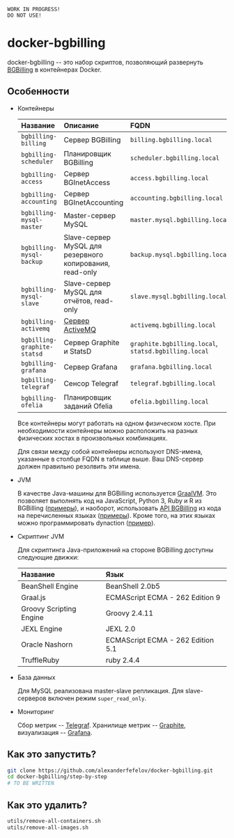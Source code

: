     WORK IN PROGRESS!
    DO NOT USE!

# docker-bgbilling

docker-bgbilling -- это набор скриптов, позволяющий развернуть [BGBilling](https://bgbilling.ru/) в контейнерах Docker.

## Особенности

* Контейнеры

    | Название | Описание | FQDN
    |:---------|:---------|:----
    | `bgbilling-billing`         | Сервер BGBilling | `billing.bgbilling.local`
    | `bgbilling-scheduler`       | Планировщик BGBilling | `scheduler.bgbilling.local`
    | `bgbilling-access`          | Сервер BGInetAccess | `access.bgbilling.local`
    | `bgbilling-accounting`      | Сервер BGInetAccounting | `accounting.bgbilling.local`
    | `bgbilling-mysql-master`    | Master-сервер MySQL | `master.mysql.bgbilling.local` 
    | `bgbilling-mysql-backup`    | Slave-сервер MySQL для резервного копирования, read-only | `backup.mysql.bgbilling.local`
    | `bgbilling-mysql-slave`     | Slave-сервер MySQL для отчётов, read-only | `slave.mysql.bgbilling.local`
    | `bgbilling-activemq`        | [Сервер ActiveMQ](activemq/README.md) | `activemq.bgbilling.local`
    | `bgbilling-graphite-statsd` | Сервер Graphite и StatsD | `graphite.bgbilling.local`, `statsd.bgbilling.local`
    | `bgbilling-grafana`         | Сервер Grafana | `grafana.bgbilling.local`
    | `bgbilling-telegraf`        | Сенсор Telegraf | `telegraf.bgbilling.local`
    | `bgbilling-ofelia`          | Планировщик заданий Ofelia | `ofelia.bgbilling.local`
    
    Все контейнеры могут работать на одном физическом хосте. При необходимости контейнеры можно расположить
    на разных физических хостах в произвольных комбинациях.
    
    Для связи между собой контейнеры используют DNS-имена, указанные в столбце FQDN в таблице выше. Ваш DNS-сервер должен
    правильно резолвить эти имена.

* JVM

    В качестве Java-машины для BGBilling используется [GraalVM](https://www.graalvm.org/). Это позволяет выполнять код
    на JavaScript, Python 3, Ruby и R из BGBilling ([примеры](dyn/container/dyn/demo/polyglot)), и наоборот, использовать
    [API BGBilling](https://bgbilling.ru/v7.1/javadoc/index.html) из кода на перечисленных языках ([примеры](dyn/container/polyglot/demo/)).
    Кроме того, на этих языках можно программировать dynaction ([пример](dyn/container/dyn/demo/dynaction/Python.java)).

* Скриптинг JVM

    Для скриптинга Java-приложений на стороне BGBilling доступны следующие движки:

    | Название | Язык
    |:---------|:----
    | BeanShell Engine        | BeanShell 2.0b5
    | Graal.js                | ECMAScript ECMA - 262 Edition 9
    | Groovy Scripting Engine | Groovy 2.4.11
    | JEXL Engine             | JEXL 2.0
    | Oracle Nashorn          | ECMAScript ECMA - 262 Edition 5.1
    | TruffleRuby             | ruby 2.4.4

* База данных

    Для MySQL реализована master-slave репликация. Для slave-серверов включен режим `super_read_only`.

* Мониторинг

    Сбор метрик -- [Telegraf](https://www.influxdata.com/time-series-platform/telegraf/). Хранилище метрик -- [Graphite](https://graphiteapp.org/),
    визуализация -- [Grafana](https://grafana.com/).

## Как это запустить?

```bash
git clone https://github.com/alexanderfefelov/docker-bgbilling.git
cd docker-bgbilling/step-by-step
# TO BE WRITTEN

```

## Как это удалить?

```bash
utils/remove-all-containers.sh
utils/remove-all-images.sh
```
